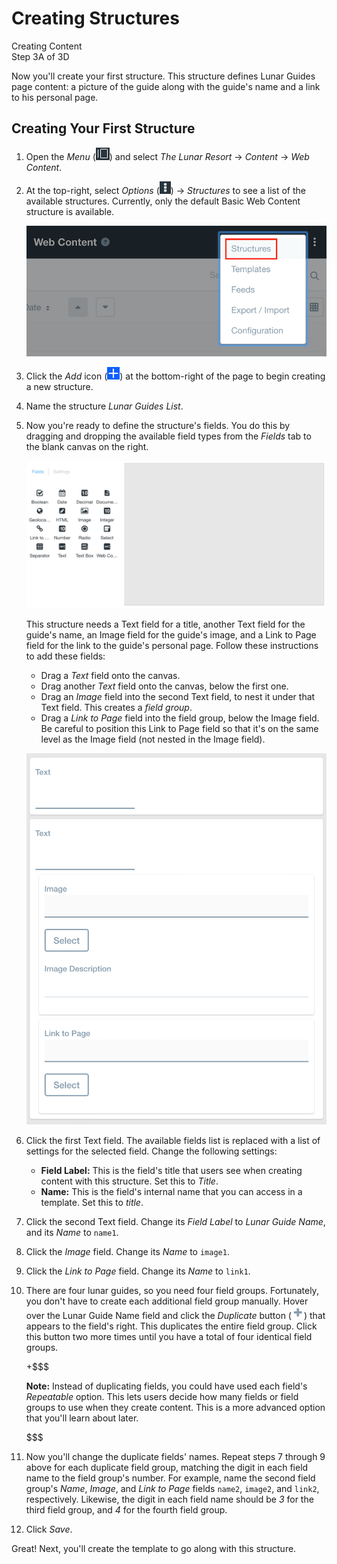 # Creating Structures [](id=creating-structures)

<div class="learn-path-step">
    <p>Creating Content<br>Step 3A of 3D</p>
</div>

Now you'll create your first structure. This structure defines Lunar Guides page
content: a picture of the guide along with the guide's name and a link to his
personal page. 

## Creating Your First Structure [](id=creating-your-first-structure)

1.  Open the *Menu* 
    (![Product Menu](../../../../images/icon-menu.png)) and select *The Lunar 
    Resort* &rarr; *Content* &rarr; *Web Content*. 

2.  At the top-right, select *Options*
    (![Options](../../../../images/icon-options.png)) &rarr; *Structures* to see
    a list of the available structures. Currently, only the default Basic Web
    Content structure is available. 

    ![Figure x: Select *Structures* from the *Options* menu.](../../../../images/001-select-structures.png)

3.  Click the *Add* icon 
    (![Add](../../../../images/icon-add.png)) at the bottom-right of the page to 
    begin creating a new structure. 

4.  Name the structure *Lunar Guides List*. 

5.  Now you're ready to define the structure's fields. You do this by dragging 
    and dropping the available field types from the *Fields* tab to the blank 
    canvas on the right. 

    ![Figure x: These fields are available when creating a structure.](../../../../images/001-structure-fields.png)

    This structure needs a Text field for a title, another Text field for the 
    guide's name, an Image field for the guide's image, and a Link to Page field 
    for the link to the guide's personal page. Follow these instructions to add 
    these fields:

    - Drag a *Text* field onto the canvas. 
    - Drag another *Text* field onto the canvas, below the first one.
    - Drag an *Image* field into the second Text field, to nest it under that 
      Text field. This creates a *field group*. 
    - Drag a *Link to Page* field into the field group, below the Image field. 
      Be careful to position this Link to Page field so that it's on the same
      level as the Image field (not nested in the Image field). 

    ![Figure x: The canvas should look like this after you add the Text, Image, and Link to Page fields. Note that the Image and Link to Page fields are nested in the second Text field.](../../../../images/001-structure-group.png)

6.  Click the first Text field. The available fields list is replaced with
    a list of settings for the selected field. Change the following settings: 

    - **Field Label:** This is the field's title that users see when creating 
      content with this structure. Set this to *Title*. 
    - **Name:** This is the field's internal name that you can access in a 
      template. Set this to *title*. 

7.  Click the second Text field. Change its *Field Label* to *Lunar Guide Name*, 
    and its *Name* to `name1`. 

8.  Click the *Image* field. Change its *Name* to `image1`. 

9.  Click the *Link to Page* field. Change its *Name* to `link1`. 

10. There are four lunar guides, so you need four field groups. Fortunately, you 
    don't have to create each additional field group manually. Hover over the 
    Lunar Guide Name field and click the *Duplicate* button 
    (![Add](../../../../images/icon-add-2.png)) that appears to the field's 
    right. This duplicates the entire field group. Click this button two more
    times until you have a total of four identical field groups. 

    +$$$

    **Note:** Instead of duplicating fields, you could have used each field's 
    *Repeatable* option. This lets users decide how many fields or field groups 
    to use when they create content. This is a more advanced option that you'll 
    learn about later. 

    $$$

11. Now you'll change the duplicate fields' names. Repeat steps 7 through 9 
    above for each duplicate field group, matching the digit in each field name 
    to the field group's number. For example, name the second field group's 
    *Name*, *Image*, and *Link to Page* fields `name2`, `image2`, and `link2`, 
    respectively. Likewise, the digit in each field name should be *3* for the 
    third field group, and *4* for the fourth field group.

12. Click *Save*.

Great! Next, you'll create the template to go along with this structure. 
